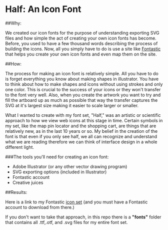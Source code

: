 Half: An Icon Font
=============


##Why:

We created our icon fonts for the purpose of understanding exporting SVG files and how simple the act of creating your own icon fonts has become. Before, you used to have a few thousand words describing the process of building the icons. Now, all you simply have to do is use a site like [Fontastic](http://www.fontastic.me) that helps you create your own icon fonts and even map them on the site.

##How:

The process for making an icon font is relatively simple. All you have to do is forget everything you know about making shapes in illustrator. You have to think about how to make shapes and icons without using strokes and only one color. This is crucial to the success of your icons or they won't transfer to the font very well. Also, when you create the artwork you want to try and fill the artboard up as much as possible that way the transfer captures the SVG at it's largest size making it easier to scale larger or smaller. 

What I wanted to create with my font set, "Half," was an artistic or scientific approach to how we view web icons at this stage in time. Certain symbols in my set, like the map pin locator and the shopping cart, are things that are relatively new, as in the last 10 years or so. My belief in the creation of the font is that even if you only see half, we all can recognize and understand what we are reading therefore we can think of interface design in a whole different light. 

###The tools you'll need for creating an icon font:
<ul>
<li>Adobe Illustrator (or any other vector drawing program)
<li>SVG exporting options (included in Illustrator)
<li>Fontastic account
<li>Creative juices
</ul>

##Results:

Here is a link to my Fontastic [icon set](http://app.fontastic.me/#download/8qPeiBRjSCX7CEVmXFVQuC) (and you must have a Fontastic account to download from there.)

If you don't want to take that approach, in this repo there is a <strong>"fonts"</strong> folder that contains all .ttf,.otf, and .svg files for my entire font set.
